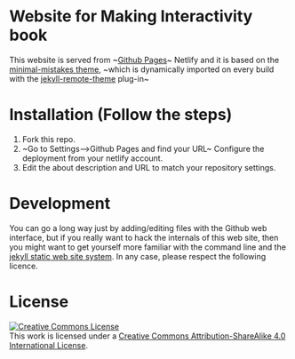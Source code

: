 # Website for Making Interactivity book

This website is served from ~[Github Pages](https://pages.github.com/)~ Netlify and it is based on the [minimal-mistakes theme](https://github.com/mmistakes/minimal-mistakes), ~which is dynamically imported on every build with the [jekyll-remote-theme](https://github.com/benbalter/jekyll-remote-theme) plug-in~

# Installation (Follow the steps)

1. Fork this repo.
2. ~Go to Settings-->Github Pages and find your URL~ Configure the deployment from your netlify account.
3. Edit the about description and URL to match your repository settings.

# Development

You can go a long way just by adding/editing files with the Github web interface, but if you really want to hack the internals of this web site, then you might want to get yourself more familiar with the command line and the [jekyll static web site system](https://jekyllrb.com/). In any case, please respect the following licence.

# License

<a rel="license" href="http://creativecommons.org/licenses/by-sa/4.0/"><img alt="Creative Commons License" style="border-width:0" src="https://i.creativecommons.org/l/by-sa/4.0/80x15.png" /></a><br />This work is licensed under a <a rel="license" href="http://creativecommons.org/licenses/by-sa/4.0/">Creative Commons Attribution-ShareAlike 4.0 International License</a>.
